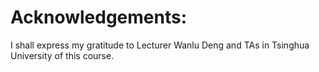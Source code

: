 # Acknowledgements:  
I shall express my gratitude to Lecturer Wanlu Deng and TAs in Tsinghua University of this course.  
